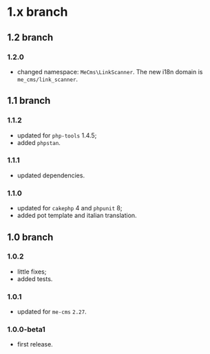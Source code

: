 # 1.x branch
## 1.2 branch
### 1.2.0
* changed namespace: `MeCms\LinkScanner`. The new i18n domain is `me_cms/link_scanner`.

## 1.1 branch
### 1.1.2
* updated for `php-tools` 1.4.5;
* added `phpstan`.

### 1.1.1
* updated dependencies.

### 1.1.0
* updated for `cakephp` 4 and `phpunit` 8;
* added pot template and italian translation.

## 1.0 branch
### 1.0.2
* little fixes;
* added tests.

### 1.0.1
* updated for `me-cms` `2.27`.

### 1.0.0-beta1
* first release.
